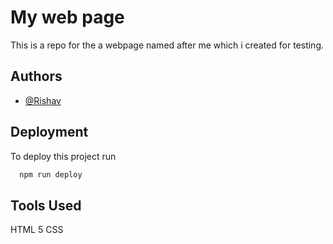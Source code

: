 
# My web page

This is a repo for the a webpage named after me which i created for testing.


## Authors

- [@Rishav](https://www.github.com/rishav2404)


## Deployment

To deploy this project run

```bash
  npm run deploy
```


## Tools Used
HTML 5
CSS